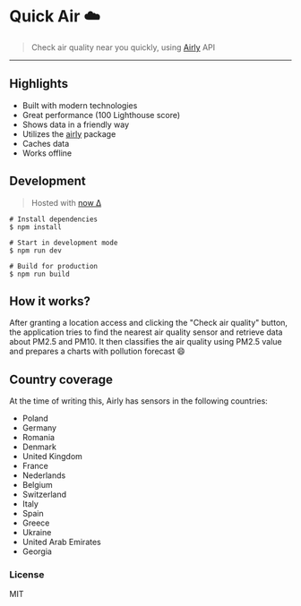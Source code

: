 # Quick Air ☁️

> Check air quality near you quickly, using [Airly](https://airly.eu/) API

---

## Highlights

- Built with modern technologies
- Great performance (100 Lighthouse score)
- Shows data in a friendly way
- Utilizes the [airly](https://github.com/xxczaki/airly) package
- Caches data
- Works offline

## Development

> Hosted with [now Δ](https://zeit.com/now)

```
# Install dependencies
$ npm install

# Start in development mode
$ npm run dev

# Build for production
$ npm run build
```

## How it works?

After granting a location access and clicking the "Check air quality" button, the application tries to find the nearest air quality sensor and retrieve data about PM2.5 and PM10. It then classifies the air quality using PM2.5 value and prepares a charts with pollution forecast :smile:

## Country coverage

At the time of writing this, Airly has sensors in the following countries:

- Poland
- Germany
- Romania
- Denmark
- United Kingdom
- France
- Nederlands
- Belgium
- Switzerland
- Italy
- Spain
- Greece
- Ukraine
- United Arab Emirates
- Georgia

### License

MIT
